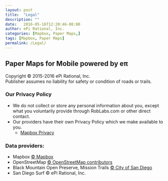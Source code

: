 ```yaml
---
layout: post
title:  "Legal"
description: ""
date:   2016-05-16T12:20:46-08:00
author: ePi Rational, Inc.
categories: [Mapbox, Paper Maps,]
tags: [Mapbox, Paper Maps]
permalink: /Legal/
---
```


## Paper Maps for Mobile powered by eπ
Copyright © 2015-2016 ePi Rational, Inc.  
Publisher assumes no liability for safety or condition of roads or trails.

### Our Privacy Policy
* We do not collect or store any personal information about you,
except what you voluntarily provide through RobLabs.com or other direct contact.
* Our providers have their own Privacy Policy which we make available to you.
  * [Mapbox Privacy]

### Data providers:
* Mapbox [© Mapbox][Mapbox]
* OpenStreetMap [© OpenStreetMap contributors][OpenStreetMap]
* Black Mountain Open Preserve, Mission Trails [© City of San Diego][SanDiego]
* San Diego Surf © ePi Rational, Inc.

[Mapbox]: https://www.mapbox.com/about/maps/
[Mapbox Privacy]:  https://www.mapbox.com/privacy
[OpenStreetMap]: http://www.openstreetmap.org/copyright/
[SanDiego]: http://www.sandiego.gov/
[Apple Maps]: http://gspe21.ls.apple.com/html/attribution-12.html
[tsg]:  http://www.timestampgenerator.com

